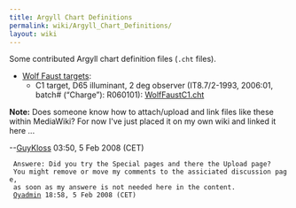 ```yaml
---
title: Argyll Chart Definitions
permalink: wiki/Argyll_Chart_Definitions/
layout: wiki
---
```


Some contributed Argyll chart definition files (`.cht` files).

-   [Wolf Faust targets](http://www.targets.coloraid.de/):
    -   C1 target, D65 illuminant, 2 deg observer (IT8.7/2-1993,
        2006:01, batch\# (“Charge”): R060101):
        [WolfFaustC1.cht](https://gutefee.massey.ac.nz/moin/GuyKloss?action=AttachFile&do=get&target=WolfFaustC1.cht)

**Note:** Does someone know how to attach/upload and link files like
these within MediaWiki? For now I've just placed it on my own wiki and
linked it here ...

--[GuyKloss](/wiki/User%3AGuyKloss "wikilink") 03:50, 5 Feb 2008 (CET)

` Answere: Did you try the Special pages and there the Upload page? `  
` You might remove or move my comments to the assiciated discussion page, `  
` as soon as my answere is not needed here in the content.`  
` `[`Oyadmin`](/wiki/User%3AOyadmin "wikilink")` 18:58, 5 Feb 2008 (CET)`
